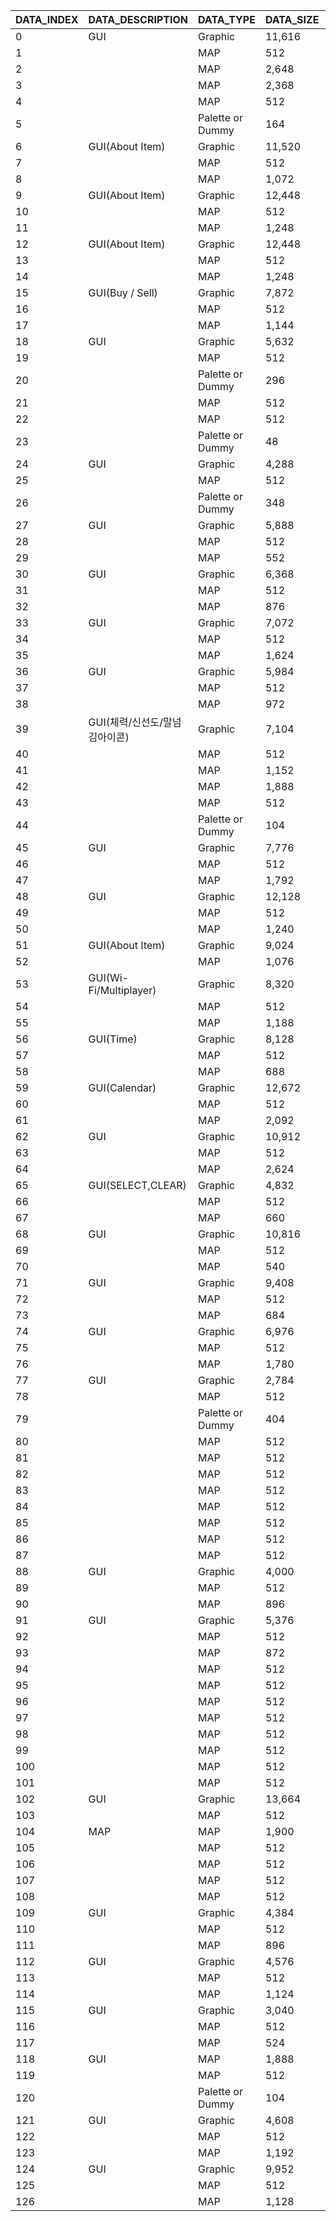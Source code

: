 | DATA_INDEX | DATA_DESCRIPTION              | DATA_TYPE        | DATA_SIZE | DATA_SIZE(KB) | NEED_TRANSLATE? |
|------------|-------------------------------|------------------|-----------|---------------|-----------------|
| 0          | GUI                           | Graphic          | 11,616    | 11            | O               |
| 1          |                               | MAP              | 512       | 1             |                 |
| 2          |                               | MAP              | 2,648     | 3             |                 |
| 3          |                               | MAP              | 2,368     | 2             |                 |
| 4          |                               | MAP              | 512       | 1             |                 |
| 5          |                               | Palette or Dummy | 164       | 0             |                 |
| 6          | GUI(About Item)               | Graphic          | 11,520    | 11            | O               |
| 7          |                               | MAP              | 512       | 1             |                 |
| 8          |                               | MAP              | 1,072     | 1             |                 |
| 9          | GUI(About Item)               | Graphic          | 12,448    | 12            | O               |
| 10         |                               | MAP              | 512       | 1             |                 |
| 11         |                               | MAP              | 1,248     | 1             |                 |
| 12         | GUI(About Item)               | Graphic          | 12,448    | 12            | O               |
| 13         |                               | MAP              | 512       | 1             |                 |
| 14         |                               | MAP              | 1,248     | 1             |                 |
| 15         | GUI(Buy / Sell)               | Graphic          | 7,872     | 8             | O               |
| 16         |                               | MAP              | 512       | 1             |                 |
| 17         |                               | MAP              | 1,144     | 1             |                 |
| 18         | GUI                           | Graphic          | 5,632     | 6             | X               |
| 19         |                               | MAP              | 512       | 1             |                 |
| 20         |                               | Palette or Dummy | 296       | 0             |                 |
| 21         |                               | MAP              | 512       | 1             |                 |
| 22         |                               | MAP              | 512       | 1             |                 |
| 23         |                               | Palette or Dummy | 48        | 0             |                 |
| 24         | GUI                           | Graphic          | 4,288     | 4             | O               |
| 25         |                               | MAP              | 512       | 1             |                 |
| 26         |                               | Palette or Dummy | 348       | 0             |                 |
| 27         | GUI                           | Graphic          | 5,888     | 6             | O               |
| 28         |                               | MAP              | 512       | 1             |                 |
| 29         |                               | MAP              | 552       | 1             |                 |
| 30         | GUI                           | Graphic          | 6,368     | 6             | O               |
| 31         |                               | MAP              | 512       | 1             |                 |
| 32         |                               | MAP              | 876       | 1             |                 |
| 33         | GUI                           | Graphic          | 7,072     | 7             | O               |
| 34         |                               | MAP              | 512       | 1             |                 |
| 35         |                               | MAP              | 1,624     | 2             |                 |
| 36         | GUI                           | Graphic          | 5,984     | 6             | O               |
| 37         |                               | MAP              | 512       | 1             |                 |
| 38         |                               | MAP              | 972       | 1             |                 |
| 39         | GUI(체력/신선도/말넘김아이콘) | Graphic          | 7,104     | 7             | O               |
| 40         |                               | MAP              | 512       | 1             |                 |
| 41         |                               | MAP              | 1,152     | 1             |                 |
| 42         |                               | MAP              | 1,888     | 2             |                 |
| 43         |                               | MAP              | 512       | 1             |                 |
| 44         |                               | Palette or Dummy | 104       | 0             |                 |
| 45         | GUI                           | Graphic          | 7,776     | 8             | O               |
| 46         |                               | MAP              | 512       | 1             |                 |
| 47         |                               | MAP              | 1,792     | 2             |                 |
| 48         | GUI                           | Graphic          | 12,128    | 12            | O               |
| 49         |                               | MAP              | 512       | 1             |                 |
| 50         |                               | MAP              | 1,240     | 1             |                 |
| 51         | GUI(About Item)               | Graphic          | 9,024     | 9             | O               |
| 52         |                               | MAP              | 1,076     | 1             |                 |
| 53         | GUI(Wi-Fi/Multiplayer)        | Graphic          | 8,320     | 8             | X               |
| 54         |                               | MAP              | 512       | 1             |                 |
| 55         |                               | MAP              | 1,188     | 1             |                 |
| 56         | GUI(Time)                     | Graphic          | 8,128     | 8             | O               |
| 57         |                               | MAP              | 512       | 1             |                 |
| 58         |                               | MAP              | 688       | 1             |                 |
| 59         | GUI(Calendar)                 | Graphic          | 12,672    | 12            | O               |
| 60         |                               | MAP              | 512       | 1             |                 |
| 61         |                               | MAP              | 2,092     | 2             |                 |
| 62         | GUI                           | Graphic          | 10,912    | 11            | O               |
| 63         |                               | MAP              | 512       | 1             |                 |
| 64         |                               | MAP              | 2,624     | 3             |                 |
| 65         | GUI(SELECT,CLEAR)             | Graphic          | 4,832     | 5             | ?               |
| 66         |                               | MAP              | 512       | 1             |                 |
| 67         |                               | MAP              | 660       | 1             |                 |
| 68         | GUI                           | Graphic          | 10,816    | 11            | O               |
| 69         |                               | MAP              | 512       | 1             |                 |
| 70         |                               | MAP              | 540       | 1             |                 |
| 71         | GUI                           | Graphic          | 9,408     | 9             | O               |
| 72         |                               | MAP              | 512       | 1             |                 |
| 73         |                               | MAP              | 684       | 1             |                 |
| 74         | GUI                           | Graphic          | 6,976     | 7             | O               |
| 75         |                               | MAP              | 512       | 1             |                 |
| 76         |                               | MAP              | 1,780     | 2             |                 |
| 77         | GUI                           | Graphic          | 2,784     | 3             | O               |
| 78         |                               | MAP              | 512       | 1             |                 |
| 79         |                               | Palette or Dummy | 404       | 0             |                 |
| 80         |                               | MAP              | 512       | 1             |                 |
| 81         |                               | MAP              | 512       | 1             |                 |
| 82         |                               | MAP              | 512       | 1             |                 |
| 83         |                               | MAP              | 512       | 1             |                 |
| 84         |                               | MAP              | 512       | 1             |                 |
| 85         |                               | MAP              | 512       | 1             |                 |
| 86         |                               | MAP              | 512       | 1             |                 |
| 87         |                               | MAP              | 512       | 1             |                 |
| 88         | GUI                           | Graphic          | 4,000     | 4             | O               |
| 89         |                               | MAP              | 512       | 1             |                 |
| 90         |                               | MAP              | 896       | 1             |                 |
| 91         | GUI                           | Graphic          | 5,376     | 5             | O               |
| 92         |                               | MAP              | 512       | 1             |                 |
| 93         |                               | MAP              | 872       | 1             |                 |
| 94         |                               | MAP              | 512       | 1             |                 |
| 95         |                               | MAP              | 512       | 1             |                 |
| 96         |                               | MAP              | 512       | 1             |                 |
| 97         |                               | MAP              | 512       | 1             |                 |
| 98         |                               | MAP              | 512       | 1             |                 |
| 99         |                               | MAP              | 512       | 1             |                 |
| 100        |                               | MAP              | 512       | 1             |                 |
| 101        |                               | MAP              | 512       | 1             |                 |
| 102        | GUI                           | Graphic          | 13,664    | 13            | O               |
| 103        |                               | MAP              | 512       | 1             |                 |
| 104        | MAP                           | MAP              | 1,900     | 2             |                 |
| 105        |                               | MAP              | 512       | 1             |                 |
| 106        |                               | MAP              | 512       | 1             |                 |
| 107        |                               | MAP              | 512       | 1             |                 |
| 108        |                               | MAP              | 512       | 1             |                 |
| 109        | GUI                           | Graphic          | 4,384     | 4             | O               |
| 110        |                               | MAP              | 512       | 1             |                 |
| 111        |                               | MAP              | 896       | 1             |                 |
| 112        | GUI                           | Graphic          | 4,576     | 4             | O               |
| 113        |                               | MAP              | 512       | 1             |                 |
| 114        |                               | MAP              | 1,124     | 1             |                 |
| 115        | GUI                           | Graphic          | 3,040     | 3             | O               |
| 116        |                               | MAP              | 512       | 1             |                 |
| 117        |                               | MAP              | 524       | 1             |                 |
| 118        | GUI                           | MAP              | 1,888     | 2             | X               |
| 119        |                               | MAP              | 512       | 1             |                 |
| 120        |                               | Palette or Dummy | 104       | 0             |                 |
| 121        | GUI                           | Graphic          | 4,608     | 5             | O               |
| 122        |                               | MAP              | 512       | 1             |                 |
| 123        |                               | MAP              | 1,192     | 1             |                 |
| 124        | GUI                           | Graphic          | 9,952     | 10            | O               |
| 125        |                               | MAP              | 512       | 1             |                 |
| 126        |                               | MAP              | 1,128     | 1             |                 |
